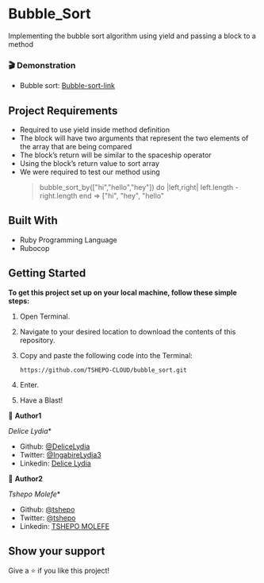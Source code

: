 # Bubble_Sort
Implementing the bubble sort algorithm using yield and passing a block to a method 


### 🎬 Demonstration

- Bubble sort: [Bubble-sort-link](http://upload.wikimedia.org/wikipedia/commons/c/c8/Bubble-sort-example-300px.gif)


## Project Requirements

- Required to use yield inside method definition
- The block will have two arguments that represent the two elements of the array that are being compared
- The block’s return will be similar to the spaceship operator 
- Using the block’s return value to sort array
- We were required to test our method using
  > bubble_sort_by(["hi","hello","hey"]) do |left,right|
  >   left.length - right.length
  > end
  => ["hi", "hey", "hello"


## Built With
 - Ruby Programming Language
 - Rubocop
 

## Getting Started

**To get this project set up on your local machine, follow these simple steps:**

1. Open Terminal.

2. Navigate to your desired location to download the contents of this repository.

3. Copy and paste the following code into the Terminal:


   ``` https://github.com/TSHEPO-CLOUD/bubble_sort.git ```

4. Enter.

5. Have a Blast!

👤 **Author1**

*Delice Lydia**

- Github: [@DeliceLydia](https://github.com/DeliceLydia)
- Twitter: [@IngabireLydia3](https://twitter.com/IngabireLydia)
- Linkedin: [Delice Lydia](https://www.linkedin.com/in/delice-lydia-91b55b167/)

👤 **Author2**

*Tshepo Molefe**

- Github: [@tshepo](https://github.com/TSHEPO-CLOUD)
- Twitter: [@tshepo](https://twitter.com/tshepomolefe)
- Linkedin: [TSHEPO MOLEFE](https://linkedin.com/tshepo-molefe)

## Show your support

Give a ⭐️ if you like this project!



